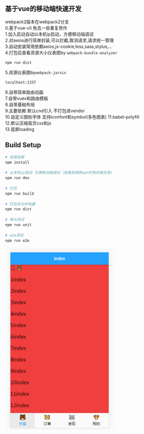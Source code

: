 ## 基于vue的移动端快速开发
webpack2版本在webpack2分支   
0.基于vue-cli 免去一些重复劳作    
1.加入启动自动以本机ip启动，方便移动端调试   
2.对axios进行简单封装,可以拦截,取消请求,请求统一管理   
3.自动安装常用依赖axios,js-cookie,less,sass,stylus,...     
4.打包后查看资源大小仪表图by `webpack-bundle-analyzer`    
```
npm run dist
```
5.资源仪表图by`webpack-jarvis`
```
localhost:1337
```
6.自带简单路由动画    
7.自带vuex和路由模板   
8.自带基础布局    
9.主要依赖 默认cnd引入 不打包进vendor     
10.自定义图标字体 支持iconfont和symbol(多色图表)
11.babel-polyfill     
12.默认压缩首页css和js     
13.首屏loading


## Build Setup

``` bash
# 安装依赖
npm install

# 以本机ip启动 方便移动端调试（连接局域网vpn时有时候无效）
npm run dev

# 打包
npm run build

# 打包并分析构建
npm run dist

# 单元测试
npm run unit

# e2e测试
npm run e2e
```
![](./1.png)
